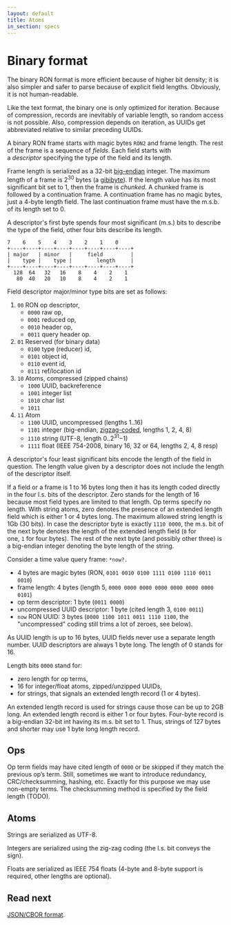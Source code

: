 ```yaml
---
layout: default
title: Atoms
in_section: specs
---
```


# Binary format

The binary RON format is more efficient because of higher bit density; it is also simpler and safer to parse because of explicit field lengths. Obviously, it is not human-readable.

Like the text format, the binary one is only optimized for iteration. Because of compression, records are inevitably of variable length, so random access is not possible. Also, compression depends on iteration, as UUIDs get abbreviated relative to similar preceding UUIDs.

A binary RON frame starts with magic bytes `RON2` and frame length. The rest of the frame is a sequence of *fields*. Each field starts with a *descriptor* specifying the type of the field and its length.

Frame length is serialized as a 32-bit [big-endian](https://en.wikipedia.org/wiki/Endianness) integer. The maximum length of a frame is 2<sup>30</sup> bytes (a [gibibyte](https://en.wikipedia.org/wiki/Gigabyte)). If the length value has its most significant bit set to 1, then the frame is *chunked*. A chunked frame is followed by a continuation frame. A continuation frame has no magic bytes, just a 4-byte length field. The last continuation frame must have the m.s.b. of its length set to 0.

A descriptor's first byte spends four most significant (m.s.) bits to describe the type of the field, other four bits describe its length.

```
7    6    5    4    3    2    1    0
+----+----+----+----+----+----+----+----+
| major   | minor   |     field         |
|    type |    type |        length     |
+----+----+----+----+----+----+----+----+
  128  64   32   16    8    4    2    1
   80  40   20   10    8    4    2    1
```

Field descriptor major/minor type bits are set as follows:

1. `00` RON op descriptor,
    - `0000` raw op,
    - `0001` reduced op,
    - `0010` header op,
    - `0011` query header op.
2. `01` Reserved (for binary data)
    - `0100` type (reducer) id,
    - `0101` object id,
    - `0110` event id,
    - `0111` ref/location id
3. `10` Atoms, compressed (zipped chains)
    - `1000` UUID, backreference
    - `1001` integer list
    - `1010` char list
    - `1011`
4. `11` Atom
    - `1100` UUID, uncompressed (lengths 1..16)
    - `1101` integer (big-endian, [zigzag-coded](https://developers.google.com/protocol-buffers/docs/encoding#signed-integers), lengths 1, 2, 4, 8)
    - `1110` string (UTF-8, length 0..2<sup>31</sup>−1)
    - `1111` float (IEEE 754-2008, binary 16, 32 or 64, lengths 2, 4, 8 resp)

A descriptor's four least significant bits encode the length of the field in question. The length value given by a descriptor does not include the length of the descriptor itself.

If a field or a frame is 1 to 16 bytes long then it has its length coded directly in the four l.s. bits of the descriptor. Zero stands for the length of 16 because most field types are limited to that length. Op terms specify no length. With string atoms, zero denotes the presence of an extended length field which is either 1 or 4 bytes long. The maximum allowed string length is 1Gb (30 bits). In case the descriptor byte is exactly `1110 0000`, the m.s. bit of the next byte denotes the length of the extended length field (`0` for one, `1` for four bytes). The rest of the next byte (and possibly other three) is a big-endian integer denoting the byte length of the string.

Consider a time value query frame: `*now?.`

- 4 bytes are magic bytes (RON, `0101 0010 0100 1111 0100 1110 0011 0010`)
- frame length: 4 bytes (length 5, `0000 0000 0000 0000 0000 0000 0000 0101`)
- op term descriptor: 1 byte (`0011 0000`)
- uncompressed UUID descriptor: 1 byte (cited length 3, `0100 0011`)
- `now` RON UUID: 3 bytes (`0000 1100 1011 0011 1110 1100`, the "uncompressed" coding still trims a lot of zeroes, see below).

As UUID length is up to 16 bytes, UUID fields never use a separate length number. UUID descriptors are always 1 byte long. The length of 0 stands for 16.

Length bits `0000` stand for:

- zero length for op terms,
- 16 for integer/float atoms, zipped/unzipped UUIDs,
- for strings, that signals an extended length record (1 or 4 bytes).

An extended length record is used for strings cause those can be up to 2GB long. An extended length record is either 1 or four bytes. Four-byte record is a big-endian 32-bit int having its m.s. bit set to 1. Thus, strings of 127 bytes and shorter may use 1 byte long length record.

## Ops

Op term fields may have cited length of `0000` or be skipped if they match the previous op’s term. Still, sometimes we want to introduce redundancy, CRC/checksumming, hashing, etc. Exactly for this purpose we may use non-empty terms. The checksumming method is specified by the field length (TODO).

## Atoms

Strings are serialized as UTF-8.

Integers are serialized using the zig-zag coding (the l.s. bit conveys the sign).

Floats are serialized as IEEE 754 floats (4-byte and 8-byte support is required, other lengths are optional).

## Read next

[JSON/CBOR format](../json/).